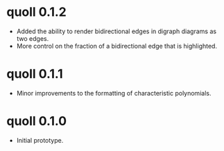 # quoll 0.1.2

* Added the ability to render bidirectional edges in digraph diagrams as two edges.
* More control on the fraction of a bidirectional edge that is highlighted.

# quoll 0.1.1

* Minor improvements to the formatting of characteristic polynomials. 

# quoll 0.1.0

* Initial prototype.
